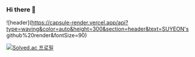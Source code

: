 ### Hi there 👋
![header](https://capsule-render.vercel.app/api?type=waving&color=auto&height=300&section=header&text=SUYEON's github%20render&fontSize=90)

[![Solved.ac
프로필](http://mazassumnida.wtf/api/generate_badge?boj=suyeun84)](https://solved.ac/suyeun84)
<!--
**suyeun84/suyeun84** is a ✨ _special_ ✨ repository because its `README.md` (this file) appears on your GitHub profile.

Here are some ideas to get you started:

- 🔭 I’m currently working on ...
- 🌱 I’m currently learning ...
- 👯 I’m looking to collaborate on ...
- 🤔 I’m looking for help with ...
- 💬 Ask me about ...
- 📫 How to reach me: ...
- 😄 Pronouns: ...
- ⚡ Fun fact: ...
-->
